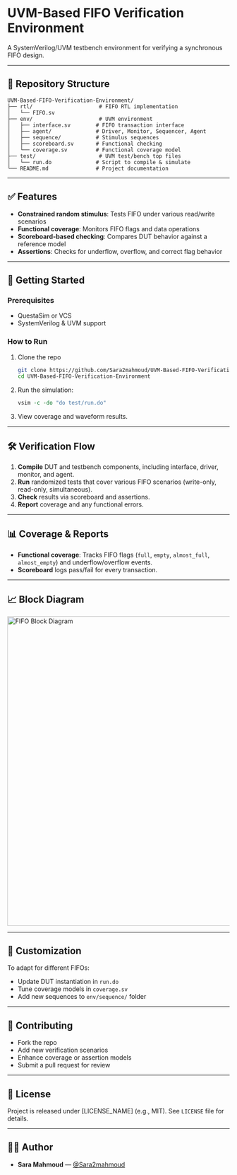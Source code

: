 
# UVM-Based FIFO Verification Environment

A SystemVerilog/UVM testbench environment for verifying a synchronous FIFO design.

---

## 🧩 Repository Structure

```
UVM-Based-FIFO-Verification-Environment/
├── rtl/                     # FIFO RTL implementation
│   └── FIFO.sv
├── env/                     # UVM environment
│   ├── interface.sv        # FIFO transaction interface
│   ├── agent/              # Driver, Monitor, Sequencer, Agent
│   ├── sequence/           # Stimulus sequences
│   ├── scoreboard.sv       # Functional checking
│   └── coverage.sv         # Functional coverage model
├── test/                    # UVM test/bench top files
│   └── run.do              # Script to compile & simulate
└── README.md               # Project documentation
```

---

## ✅ Features

- **Constrained random stimulus**: Tests FIFO under various read/write scenarios  
- **Functional coverage**: Monitors FIFO flags and data operations  
- **Scoreboard-based checking**: Compares DUT behavior against a reference model  
- **Assertions**: Checks for underflow, overflow, and correct flag behavior

---

## 🚀 Getting Started

### Prerequisites

- QuestaSim or VCS  
- SystemVerilog & UVM support  

### How to Run

1. Clone the repo  
   ```bash
   git clone https://github.com/Sara2mahmoud/UVM-Based-FIFO-Verification-Environment.git
   cd UVM-Based-FIFO-Verification-Environment
   ```
2. Run the simulation:
   ```tcl
   vsim -c -do "do test/run.do"
   ```
3. View coverage and waveform results.

---

## 🛠️ Verification Flow

1. **Compile** DUT and testbench components, including interface, driver, monitor, and agent.
2. **Run** randomized tests that cover various FIFO scenarios (write-only, read-only, simultaneous).
3. **Check** results via scoreboard and assertions.
4. **Report** coverage and any functional errors.

---

## 📊 Coverage & Reports

- **Functional coverage**: Tracks FIFO flags (`full`, `empty`, `almost_full`, `almost_empty`) and underflow/overflow events.  
- **Scoreboard** logs pass/fail for every transaction.

---

## 📈 Block Diagram

<img src="docs/fifo_block_diagram.png" alt="FIFO Block Diagram" width="700"/>

---

## 📝 Customization

To adapt for different FIFOs:

- Update DUT instantiation in `run.do`  
- Tune coverage models in `coverage.sv`  
- Add new sequences to `env/sequence/` folder

---

## 👫 Contributing

- Fork the repo  
- Add new verification scenarios  
- Enhance coverage or assertion models  
- Submit a pull request for review

---

## 📄 License

Project is released under [LICENSE_NAME] (e.g., MIT). See `LICENSE` file for details.

---

## 🙋‍♀️ Author

- **Sara Mahmoud** — [@Sara2mahmoud](https://github.com/Sara2mahmoud)
